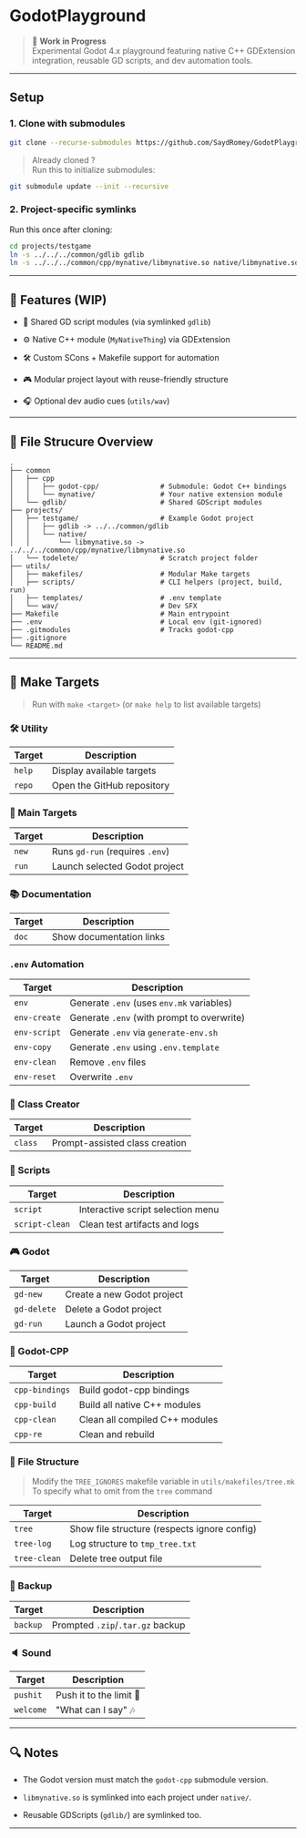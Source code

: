 # GodotPlayground

> 🚧 **Work in Progress**  
> Experimental Godot 4.x playground featuring native C++ GDExtension integration, 
reusable GD scripts, and dev automation tools.

---


## Setup

### 1. Clone with submodules

```bash
git clone --recurse-submodules https://github.com/SaydRomey/GodotPlayground
```

> Already cloned ?  
> Run this to initialize submodules:

```bash
git submodule update --init --recursive
```

### 2. Project-specific symlinks

Run this once after cloning:

```bash
cd projects/testgame
ln -s ../../../common/gdlib gdlib
ln -s ../../../common/cpp/mynative/libmynative.so native/libmynative.so
```

---

## 🧩 Features (WIP)

- 🧠 Shared GD script modules (via symlinked `gdlib`)

- ⚙️ Native C++ module (`MyNativeThing`) via GDExtension

- 🛠️ Custom SCons + Makefile support for automation

- 🎮 Modular project layout with reuse-friendly structure

- 🎧 Optional dev audio cues (`utils/wav`)

---

## 🌲 File Strucure Overview

```
.
├── common
│   ├── cpp
│   │   ├── godot-cpp/               # Submodule: Godot C++ bindings
│   │   └── mynative/                # Your native extension module
│   └── gdlib/                       # Shared GDScript modules
├── projects/
│   ├── testgame/                    # Example Godot project
│   │   ├── gdlib -> ../../common/gdlib
│   │   └── native/
│   │       └── libmynative.so -> ../../../common/cpp/mynative/libmynative.so
│   └── todelete/                    # Scratch project folder
├── utils/
│   ├── makefiles/                   # Modular Make targets
│   ├── scripts/                     # CLI helpers (project, build, run)
│   ├── templates/                   # .env template
│   └── wav/                         # Dev SFX
├── Makefile                         # Main entrypoint
├── .env                             # Local env (git-ignored)
├── .gitmodules                      # Tracks godot-cpp
├── .gitignore
└── README.md
```

---

## 🧰 Make Targets

> Run with `make <target>` (or `make help` to list available targets)

### 🛠️ Utility

| Target | Description                    |
|--------|--------------------------------|
| `help` | Display available targets      |
| `repo` | Open the GitHub repository     |

### 🎯 Main Targets

| Target | Description                         |
|--------|-------------------------------------|
| `new`  | Runs `gd-run` (requires `.env`)     |
| `run`  | Launch selected Godot project       |

### 📚 Documentation

| Target | Description                 |
|--------|-----------------------------|
| `doc`  | Show documentation links    |


### `.env` Automation

| Target       | Description                                             |
|--------------|---------------------------------------------------------|
| `env`        | Generate `.env` (uses `env.mk` variables)               |
| `env-create` | Generate `.env` (with prompt to overwrite)              |
| `env-script` | Generate `.env` via `generate-env.sh`                   |
| `env-copy`   | Generate `.env` using `.env.template`                   |
| `env-clean`  | Remove `.env` files                                     |
| `env-reset`  | Overwrite `.env`                                        |

### 🤖 Class Creator

| Target  | Description                      |
|---------|----------------------------------|
| `class` | Prompt-assisted class creation   |


### 📜 Scripts

| Target         | Description                             |
|----------------|-----------------------------------------|
| `script`       | Interactive script selection menu       |
| `script-clean` | Clean test artifacts and logs           |


### 🎮 Godot

| Target     | Description                     |
|------------|---------------------------------|
| `gd-new`   | Create a new Godot project      |
| `gd-delete`| Delete a Godot project          |
| `gd-run`   | Launch a Godot project          |


### 👾 Godot-CPP

| Target        | Description                              |
|---------------|------------------------------------------|
| `cpp-bindings`| Build godot-cpp bindings                 |
| `cpp-build`   | Build all native C++ modules             |
| `cpp-clean`   | Clean all compiled C++ modules           |
| `cpp-re`      | Clean and rebuild                        |

### 🌳 File Structure

> Modify the `TREE_IGNORES` makefile variable in `utils/makefiles/tree.mk`  
> To specify what to omit from the `tree` command  

| Target       | Description                                    |
|--------------|------------------------------------------------|
| `tree`       | Show file structure (respects ignore config)   |
| `tree-log`   | Log structure to `tmp_tree.txt`                |
| `tree-clean` | Delete tree output file                        |

### 💾 Backup

| Target | Description                          |
|--------|--------------------------------------|
| `backup`| Prompted `.zip`/`.tar.gz` backup    |

### 🔈 Sound

| Target    | Description               |
|-----------|---------------------------|
| `pushit`  | Push it to the limit 🎵   |
| `welcome` | "What can I say" 🎶       |

<!--
Target	Description
`godot`	Launches Godot Editor for `testgame`
`cpp`	Builds native C++ module via `scons`
`gd-new`	Creates new Godot project (helper script)
`cpp-new`	Creates new C++ module (boilerplate)


---

## 🧪 Dev Scripts

-->

---

## 🔍 Notes

- The Godot version must match the `godot-cpp` submodule version.

- `libmynative.so` is symlinked into each project under `native/`.

- Reusable GDScripts (`gdlib/`) are symlinked too.

---
